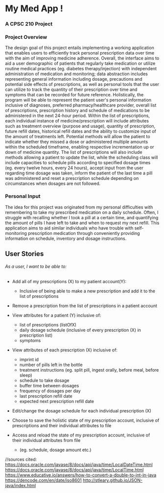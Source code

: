 # My Med App !

### A CPSC 210 Project

### Project Overview

<p>The design goal of this project entails implementing a working application that enables users to efficiently track 
personal prescription data over time with the aim of improving medicine adherence. Overall, the interface aims to aid a user demographic of patients that 
regularly take medication or utilize routine medical practices (eg. diabetes therapy/injection) with independent
administration of medication and monitoring; data abstraction includes representing general information including dosage, 
precautions and potential side effects of prescriptions, as well as personal tools that the user can utilize to 
track the quantity of their prescription over time and symptoms that can be recorded for future reference.
Holistically, the program will be able to represent the patient user's personal information inclusive of diagnoses, preferred
pharmacy/healthcare provider, overall list of prescriptions, prescription history and schedule of medications 
to be administered in the next 24-hour period. Within the list of prescriptions, each individual instance of 
medicine/prescription will include attributes such as treatment overview (purpose and usage), quantity of prescription, 
future refill dates, historical refill dates and the ability to customize input of the amount of treatments left. 
Potential methods will allow the patient to indicate whether they missed a dose or administered multiple amounts within
the scheduled timeframe, enabling respective incrementation up or down of medicine quantity. The list of prescriptions
will also include methods allowing a patient to update the list, while the scheduling class will include capacities to
schedule pills according to specified dosage times (eg. every twelve hours, every 24 hours), accept input from the user 
regarding time dosage was taken, inform the patient of the last time a pill was administered and reset a 
prescription schedule depending on circumstances when dosages are not followed. 

### Personal Input 
<p>The idea for this project was originated from my personal difficulties with remembering to take my prescribed
medication on a daily schedule. Often, I struggle with recalling whether I took a pill at a certain time, and 
quantifying the amount of pills I have left to take and when to request my next refill. This application aims to aid 
similar individuals who have trouble with self-monitoring prescription medication through conveniently providing 
information on schedule, inventory and dosage instructions.</p>

## User Stories

###### As a user, I want to be able to:

* Add all of my prescriptions (X) to my patient account(Y):
  * Inclusive of being able to make a new prescription and add it to the list of prescriptions

* Remove a prescription from the list of prescriptions in a patient account 

* View attributes for a patient (Y) inclusive of:
  * list of prescriptions (listOfX)
  * daily dosage schedule (inclusive of every prescription (X) in prescription list)
  * symptoms

* View attributes of each prescription (X) inclusive of: 
  * imprint id
  * number of pills left in the bottle
  * treatment instructions (eg. split pill, ingest orally, before meal, before sleep)
  * schedule to take dosage 
  * buffer time between dosages
  * frequency of dosages per day 
  * last prescription refill date 
  * expected next prescription refill date 
  
* Edit/change the dosage schedule for each individual prescription (X)

* Choose to save the holistic state of my prescription account, inclusive of prescriptions and their individual
  attributes to file

* Access and reload the state of my prescription account, inclusive of their individual attributes from file 
  * (eg. schedule, dosage amount etc.) 


//sources cited:
https://docs.oracle.com/javase/8/docs/api/java/time/LocalDateTime.html
https://docs.oracle.com/javase/8/docs/api/java/time/LocalTime.html
https://www.educative.io/answers/how-to-convert-a-double-to-int-in-java
https://dencode.com/en/date/iso8601
http://stleary.github.io/JSON-java/index.html